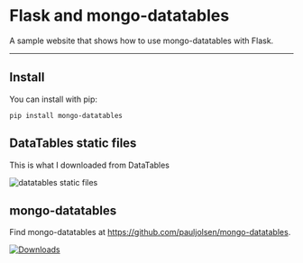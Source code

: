# Flask and mongo-datatables
A sample website that shows how to use mongo-datatables with Flask.

----


## Install

You can install with pip:

    pip install mongo-datatables


## DataTables static files

This is what I downloaded from DataTables

![datatables static files](datatables_packages.jpg)


## mongo-datatables

Find mongo-datatables at <https://github.com/pauljolsen/mongo-datatables>.

[![Downloads](http://pepy.tech/badge/mongo-datatables)](http://pepy.tech/project/mongo-datatables)